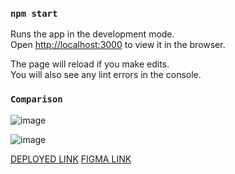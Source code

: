 
### `npm start`

Runs the app in the development mode.\
Open [http://localhost:3000](http://localhost:3000) to view it in the browser.

The page will reload if you make edits.\
You will also see any lint errors in the console.


### `Comparison`

![image](https://user-images.githubusercontent.com/47073516/191358837-c88fecdd-ac5d-4399-8850-de86ee09f844.png)

![image](https://user-images.githubusercontent.com/47073516/191358871-21c2438d-d7ed-42ef-9448-0964c72a0f68.png)


[DEPLOYED LINK](https://react-order-page.vercel.app/)
[FIGMA LINK](https://www.figma.com/file/jkUtNJkLyIICuxPimFkpu4/assignment?node-id=0%3A1)


